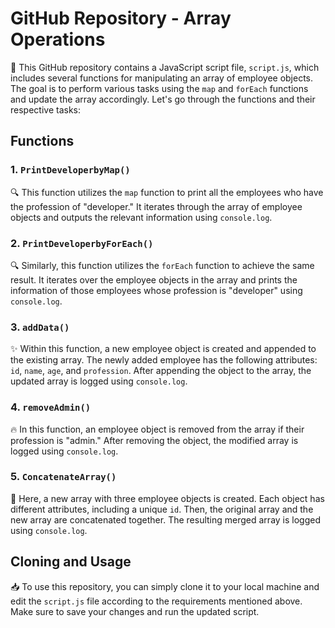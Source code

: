 # GitHub Repository - Array Operations

📁 This GitHub repository contains a JavaScript script file, `script.js`, which includes several functions for manipulating an array of employee objects. The goal is to perform various tasks using the `map` and `forEach` functions and update the array accordingly. Let's go through the functions and their respective tasks:

## Functions

### 1. `PrintDeveloperbyMap()`
🔍 This function utilizes the `map` function to print all the employees who have the profession of "developer." It iterates through the array of employee objects and outputs the relevant information using `console.log`.

### 2. `PrintDeveloperbyForEach()`
🔍 Similarly, this function utilizes the `forEach` function to achieve the same result. It iterates over the employee objects in the array and prints the information of those employees whose profession is "developer" using `console.log`.

### 3. `addData()`
✨ Within this function, a new employee object is created and appended to the existing array. The newly added employee has the following attributes: `id`, `name`, `age`, and `profession`. After appending the object to the array, the updated array is logged using `console.log`.

### 4. `removeAdmin()`
🔥 In this function, an employee object is removed from the array if their profession is "admin." After removing the object, the modified array is logged using `console.log`.

### 5. `ConcatenateArray()`
🔗 Here, a new array with three employee objects is created. Each object has different attributes, including a unique `id`. Then, the original array and the new array are concatenated together. The resulting merged array is logged using `console.log`.

## Cloning and Usage
📥 To use this repository, you can simply clone it to your local machine and edit the `script.js` file according to the requirements mentioned above. Make sure to save your changes and run the updated script.
